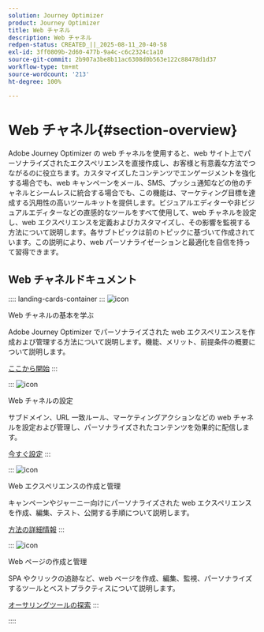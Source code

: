 ```yaml
---
solution: Journey Optimizer
product: Journey Optimizer
title: Web チャネル
description: Web チャネル
redpen-status: CREATED_||_2025-08-11_20-40-58
exl-id: 3ff0809b-2d60-477b-9a4c-c6c2324c1a10
source-git-commit: 2b907a3be8b11ac6308d0b563e122c88478d1d37
workflow-type: tm+mt
source-wordcount: '213'
ht-degree: 100%

---
```


# Web チャネル{#section-overview}

Adobe Journey Optimizer の web チャネルを使用すると、web サイト上でパーソナライズされたエクスペリエンスを直接作成し、お客様と有意義な方法でつながるのに役立ちます。カスタマイズしたコンテンツでエンゲージメントを強化する場合でも、web キャンペーンをメール、SMS、プッシュ通知などの他のチャネルとシームレスに統合する場合でも、この機能は、マーケティング目標を達成する汎用性の高いツールキットを提供します。ビジュアルエディターや非ビジュアルエディターなどの直感的なツールをすべて使用して、web チャネルを設定し、web エクスペリエンスを定義およびカスタマイズし、その影響を監視する方法について説明します。各サブトピックは前のトピックに基づいて作成されています。この説明により、web パーソナライゼーションと最適化を自信を持って習得できます。

## Web チャネルドキュメント

:::: landing-cards-container
:::
![icon](https://cdn.experienceleague.adobe.com/icons/circle-play.svg)

Web チャネルの基本を学ぶ

Adobe Journey Optimizer でパーソナライズされた web エクスペリエンスを作成および管理する方法について説明します。機能、メリット、前提条件の概要について説明します。

[ここから開始](../using/web/get-started-web.md)
:::

:::
![icon](https://cdn.experienceleague.adobe.com/icons/gear.svg)

Web チャネルの設定

サブドメイン、URL 一致ルール、マーケティングアクションなどの web チャネルを設定および管理し、パーソナライズされたコンテンツを効果的に配信します。

[今すぐ設定](configure-web-channel-landing-page.md)
:::

:::
![icon](https://cdn.experienceleague.adobe.com/icons/list-check.svg)

Web エクスペリエンスの作成と管理

キャンペーンやジャーニー向けにパーソナライズされた web エクスペリエンスを作成、編集、テスト、公開する手順について説明します。

[方法の詳細情報](../using/web/create-web.md)
:::

:::
![icon](https://cdn.experienceleague.adobe.com/icons/screwdriver-wrench.svg)

Web ページの作成と管理

SPA やクリックの追跡など、web ページを作成、編集、監視、パーソナライズするツールとベストプラクティスについて説明します。

[オーサリングツールの探索](author-web-pages-landing-page.md)
:::

::::
